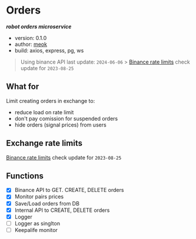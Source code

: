 # Orders

**_robot orders microservice_**

- version: 0.1.0
- author: [meok][author]
- build: axios, express, pg, ws

> Using binance API last update: `2024-06-06` > [Binance rate limits](https://binance-docs.github.io/apidocs/spot/en/#change-log) check update for `2023-08-25`

## What for

Limit creating orders in exchange to:

- reduce load on rate limit
- don't pay comission for suspended orders
- hide orders (signal prices) from users

## Exchange rate limits

[Binance rate limits](https://binance-docs.github.io/apidocs/spot/en/#change-log)
check update for `2023-08-25`

## Functions

- [x] Binance API to GET. CREATE, DELETE orders
- [x] Monitor pairs prices
- [x] Save/Load orders from DB
- [x] Internal API to CREATE, DELETE orders
- [x] Logger
- [ ] Logger as singlton
- [ ] Keepalife monitor

[author]: https://bazha.ru 'meok home page'
